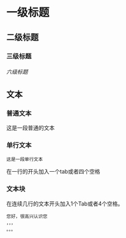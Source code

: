 # 一级标题
## 二级标题
### 三级标题
###### 六级标题


文本
----
### 普通文本
这是一段普通的文本
### 单行文本
    这是一段单行文本
在一行的开头加入一个tab或者四个空格
### 文本块
在连续几行的文本开头加入1个Tab或者4个空格。

    您好，很高兴认识您
    ，，，
    。。。
   

